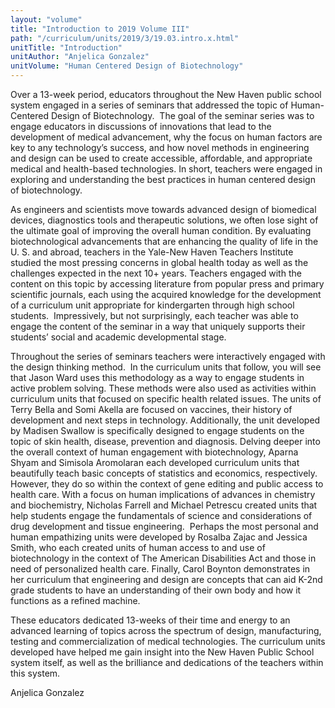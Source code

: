 ```yaml
---
layout: "volume"
title: "Introduction to 2019 Volume III"
path: "/curriculum/units/2019/3/19.03.intro.x.html"
unitTitle: "Introduction"
unitAuthor: "Anjelica Gonzalez"
unitVolume: "Human Centered Design of Biotechnology"
---
```

<main>
<p>Over a 13-week period, educators throughout the New Haven public school system engaged in a series of seminars that addressed the topic of Human-Centered Design of Biotechnology.<span>&nbsp; </span>The goal of the seminar series was to engage educators in discussions of innovations that lead to the development of medical advancement, why the focus on human factors are key to any technology&rsquo;s success, and how novel methods in engineering and design can be used to create accessible, affordable, and appropriate medical and health-based technologies. In short, teachers were engaged in exploring and understanding the best practices in human centered design of biotechnology.&nbsp;</p>
<p></p>
<p>As engineers and scientists move towards advanced design of biomedical devices, diagnostics tools and therapeutic solutions, we often lose sight of the ultimate goal of improving the overall human condition. By evaluating biotechnological advancements that are enhancing the quality of life in the U. S. and abroad, teachers in the Yale-New Haven Teachers Institute studied the most pressing concerns in global health today as well as the challenges expected in the next 10+ years. Teachers engaged with the content on this topic by accessing literature from popular press and primary scientific journals, each using the acquired knowledge for the development of a curriculum unit appropriate for kindergarten through high school students.<span>&nbsp; </span>Impressively, but not surprisingly, each teacher was able to engage the content of the seminar in a way that uniquely supports their students&rsquo; social and academic developmental stage.</p>
<p></p>
<p>Throughout the series of seminars teachers were interactively engaged with the design thinking method.<span>&nbsp; </span>In the curriculum units that follow, you will see that Jason Ward uses this methodology as a way to engage students in active problem solving. These methods were also used as activities within curriculum units that focused on specific health related issues. The units of Terry Bella and Somi Akella are focused on vaccines, their history of development and next steps in technology. Additionally, the unit developed by Madisen Swallow is specifically designed to engage students on the topic of skin health, disease, prevention and diagnosis. Delving deeper into the overall context of human engagement with biotechnology, Aparna Shyam and Simisola Aromolaran each developed curriculum units that beautifully teach basic concepts of statistics and economics, respectively. However, they do so within the context of gene editing and public access to health care. With a focus on human implications of advances in chemistry and biochemistry, Nicholas Farrell and Michael Petrescu created units that help students engage the fundamentals of science and considerations of drug development and tissue engineering.<span>&nbsp; </span>Perhaps the most personal and human empathizing units were developed by Rosalba Zajac and Jessica Smith, who each created units of human access to and use of biotechnology in the context of The American Disabilities Act and those in need of personalized health care. Finally, Carol Boynton demonstrates in her curriculum that engineering and design are concepts that can aid K-2nd grade students to have an understanding of their own body and how it functions as a refined machine.</p>
<p></p>
<p>These educators dedicated 13-weeks of their time and energy to an advanced learning of topics across the spectrum of design, manufacturing, testing and commercialization of medical technologies. The curriculum units developed have helped me gain insight into the New Haven Public School system itself, as well as the brilliance and dedications of the teachers within this system.</p>
<p></p>
<p>Anjelica Gonzalez</p>
</main>
